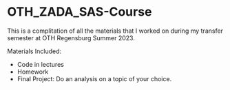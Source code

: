 # OTH_ZADA_SAS-Course

This is a complitation of all the materials that I worked on during my transfer semester at OTH Regensburg Summer 2023.

Materials Included:
- Code in lectures
- Homework
- Final Project: Do an analysis on a topic of your choice.
